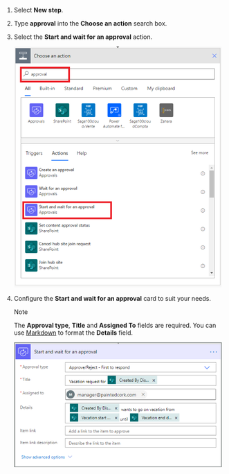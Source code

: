 1. Select **New step**.
1. Type **approval** into the **Choose an action** search box.
1. Select the **Start and wait for an approval** action.

    ![select the approvals action.](media/modern-approvals/select-approvals.png)

1. Configure the **Start and wait for an approval** card to suit your needs.

     >[!NOTE] 
     > The **Approval type**,  **Title** and **Assigned To** fields are required.
     > You can use [Markdown](../approvals-markdown-support.md) to format the **Details** field.
     > 
     >

    ![configure Start and wait for an approval.](media/modern-approvals/provide-approval-config-info.png)